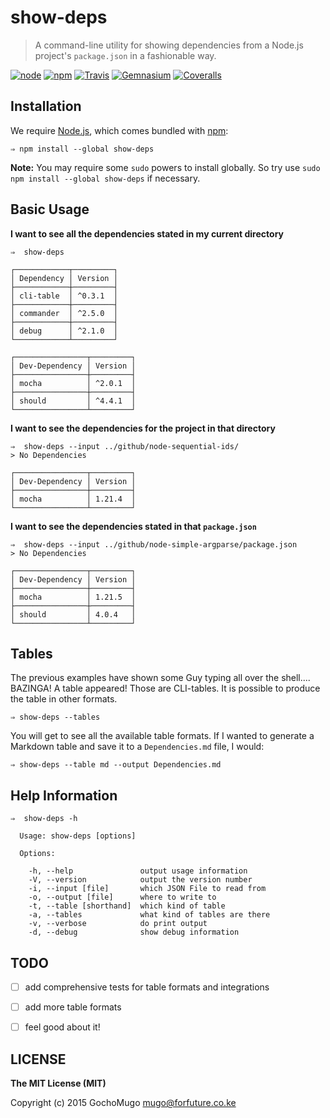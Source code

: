 
# show-deps

> A command-line utility for showing dependencies from a Node.js project's
`package.json` in a fashionable way.


[![node](https://img.shields.io/node/v/show-deps.svg?style=flat-square)](https://www.npmjs.com/package/show-deps) [![npm](https://img.shields.io/npm/v/show-deps.svg?style=flat-square)](https://www.npmjs.com/package/show-deps) [![Travis](https://img.shields.io/travis/GochoMugo/node-show-deps.svg?style=flat-square)](https://travis-ci.org/GochoMugo/node-show-deps) [![Gemnasium](https://img.shields.io/gemnasium/GochoMugo/node-show-deps.svg?style=flat-square)](https://gemnasium.com/GochoMugo/node-show-deps) [![Coveralls](https://img.shields.io/coveralls/GochoMugo/node-show-deps.svg?style=flat-square)](https://coveralls.io/github/GochoMugo/node-show-deps?branch=master)


## Installation

We require [Node.js][nodejs], which comes bundled with [npm][npmjs]:

```shell
⇒ npm install --global show-deps
```

__Note:__ You may require some `sudo` powers to install globally. So try
use `sudo npm install --global show-deps` if necessary.


## Basic Usage

__I want to see all the dependencies stated in my current directory__

```shell
⇒  show-deps

┌────────────┬─────────┐
│ Dependency │ Version │
├────────────┼─────────┤
│ cli-table  │ ^0.3.1  │
├────────────┼─────────┤
│ commander  │ ^2.5.0  │
├────────────┼─────────┤
│ debug      │ ^2.1.0  │
└────────────┴─────────┘

┌────────────────┬─────────┐
│ Dev-Dependency │ Version │
├────────────────┼─────────┤
│ mocha          │ ^2.0.1  │
├────────────────┼─────────┤
│ should         │ ^4.4.1  │
└────────────────┴─────────┘

```

__I want to see the dependencies for the project in that directory__

```shell
⇒  show-deps --input ../github/node-sequential-ids/
> No Dependencies

┌────────────────┬─────────┐
│ Dev-Dependency │ Version │
├────────────────┼─────────┤
│ mocha          │ 1.21.4  │
└────────────────┴─────────┘

```

__I want to see the dependencies stated in that `package.json`__

```shell
⇒  show-deps --input ../github/node-simple-argparse/package.json
> No Dependencies

┌────────────────┬─────────┐
│ Dev-Dependency │ Version │
├────────────────┼─────────┤
│ mocha          │ 1.21.5  │
├────────────────┼─────────┤
│ should         │ 4.0.4   │
└────────────────┴─────────┘

```


## Tables

The previous examples have shown some Guy typing all over the shell.... BAZINGA! A table appeared! Those are CLI-tables. It is possible to produce the table in other formats.

```shell
⇒ show-deps --tables
```

You will get to see all the available table formats. If I wanted to generate
a Markdown table and save it to a `Dependencies.md` file, I would:

```shell
⇒ show-deps --table md --output Dependencies.md
```


## Help Information

```shell
⇒  show-deps -h

  Usage: show-deps [options]

  Options:

    -h, --help               output usage information
    -V, --version            output the version number
    -i, --input [file]       which JSON File to read from
    -o, --output [file]      where to write to
    -t, --table [shorthand]  which kind of table
    -a, --tables             what kind of tables are there
    -v, --verbose            do print output
    -d, --debug              show debug information
```


## TODO

* [ ] add comprehensive tests for table formats and integrations
* [ ] add more table formats
* [ ] feel good about it!


## LICENSE

__The MIT License (MIT)__

Copyright (c) 2015 GochoMugo <mugo@forfuture.co.ke>


[fork]:https://github.com/forfuture-dev/node-show-deps/fork "Fork Me!"
[nodejs]:https://nodejs.org
[npmjs]:https://npmjs.org

